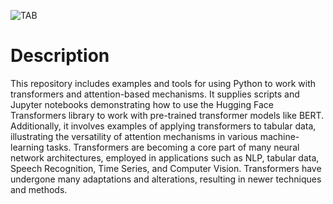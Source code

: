 ![TAB](https://www.mdpi.com/biology/biology-12-01033/article_deploy/html/images/biology-12-01033-g001.png)
# Description
This repository includes examples and tools for using Python to work with transformers and attention-based mechanisms. It supplies scripts and Jupyter notebooks demonstrating how to use the Hugging Face Transformers library to work with pre-trained transformer models like BERT. Additionally, it involves examples of applying transformers to tabular data, illustrating the versatility of attention mechanisms in various machine-learning tasks. Transformers are becoming a core part of many neural network architectures, employed in applications such as NLP, tabular data, Speech Recognition, Time Series, and Computer Vision. Transformers have undergone many adaptations and alterations, resulting in newer techniques and methods.



